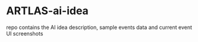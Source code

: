 # ARTLAS-ai-idea
repo contains the AI idea description, sample events data and current event UI screenshots
